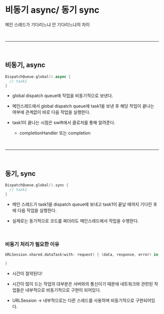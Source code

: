 # <b> 비동기 async/ 동기 sync </b>
메인 스레드가 기다리느냐 안 기다리느냐의 차이

<br>
<hr>
<br>

## <b> 비동기, async </b>

```swift
DispatchQueue.global().async {
  // task1
}
```

- global dispatch queue에 작업을 비동기적으로 보낸다.

- 메인스레드에서 global dispatch queue에 task1을 보낸 후 해당 작업이 끝나는 여부에 관계없이 바로 다음 작업을 실행한다.
  
- task1이 끝나는 시점은 swift에서 클로저를 통해 알려준다.
    - completionHandler 또는 completion

<br>
<hr>
<br>

## <b> 동기, sync </b>

```swift
DispatchQueue.global().sync {
  // task1
}
```

- 메인 스레드가 task1을 dispatch queue에 보내고 task1이 끝날 때까지 기다린 후에 다음 작업을 실행한다.
  
- 실제로는 동기적으로 코드를 짜더라도 메인스레드에서 작업을 수행한다.

<br>

### <b> 비동기 처리가 필요한 이유 </b>

```swift
URLSession.shared.dataTask(with: request) { (data, response, error) in

}
```

- 시간이 절약된다!
  
- 시간이 많이 드는 작업의 대부분은 서버와의 통신이기 때문에 네트워크와 관련된 작업들은 내부적으로 비동기적으로 구현이 되어있다.
  
- URLSession → 내부적으로는 다른 스레드를 사용하며 비동기적으로 구현되어있다.